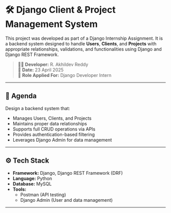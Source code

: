 # 🛠️ Django Client & Project Management System

This project was developed as part of a Django Internship Assignment. It is a backend system designed to handle **Users**, **Clients**, and **Projects** with appropriate relationships, validations, and functionalities using Django and Django REST Framework.

> 👨‍💻 **Developer:** R. Akhildev Reddy  
> 📅 **Date:** 23 April 2025  
> 💼 **Role Applied For:** Django Developer Intern

---

## 📌 Agenda

Design a backend system that:
- Manages Users, Clients, and Projects
- Maintains proper data relationships
- Supports full CRUD operations via APIs
- Provides authentication-based filtering
- Leverages Django Admin for data management

---

## ⚙️ Tech Stack

- **Framework:** Django, Django REST Framework (DRF)
- **Language:** Python
- **Database:** MySQL
- **Tools:** 
  - Postman (API testing)
  - Django Admin (User and data management)

---
